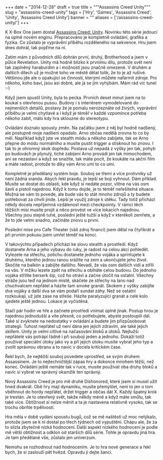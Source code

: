 
+++
date = "2014-12-28"
draft = true
title = """Assassins Creed Unity"""
slug = "assassins-creed-unity"
tags = ['Hry', 'Games', 'Assassins Creed', 'Unity', 'Assassins Creed Unity']
banner = ""
aliases = ['/assassins-creed-unity/']
+++

K X-Box One jsem dostal [Assassins Creed: Unity](http://assassinscreed.ubi.com/en-us/games/assassins-creed-unity.aspx). Novinku této série jedoucí na úplně novém enginu. Přepracováno je kompletně ovládání, grafika a fyzika. Co zůstalo je vyprávění příběhu rozděleného na sekvence. Hru jsem dnes dohrál, tak pojďme na ní.

Zatím mám z původních dílů dohrán první, druhý, Brotherhood a jsem v půlce Revelation. Unity má hodně blízko k prvnímu dílu, protože svět není tak zaplněný haraburdím a i možnosti jsou značně omezené. V druhém a dalších dílech už je možné toho ve městě dělat tolik, že to je až rušivé. Většinou jde ale o opakující se činnosti, kterými můžete nafarmit zdroje. Pro někoho, koho baví, jsou asi dobré, ale já se jim vyhýbám. Mám rád víc tunel :-)

Když jsem spustil Unity, byla to pecka. Prvních deset minut jsem na to koukal s otevřenou pusou. Budovy i s interiérem vymodelované do nejmenších detailů, postavy že je pomalu nerozeznáte od živých, vyprávění příběhu je velmi chytlavé a i když je téměř v každé vzpomínce potřeba někoho zabít, málo kdy hra sklouzne do stereotypu.

Ovládání doznalo spousty změn. Na začátku jsem z něj byl hodně nadšený, ale postupně moje nadšení opadalo. Arno občas nedělá zrovna to co by měl. Například když jste ve stealth módu a někoho zabijete, tak se Arno přepne do módu normálního a musíte pustit trigger a stisknout ho znovu. I tak to je ohromný skok dopředu. Postava už nepadá z výšky jen tak, pohyb po budovách je plynulý, tiché zabíjení Arno provádí jen tak mimochodem, ani se nezastaví a když se snažíte, tak máte pocit, že koukáte na akční film a máte radost, protože to díky vám Arno umí to co umí.

Kompletně je předělaný systém boje. Souboj se třemi a více protivníky už není žádná sranda. Abych řekl pravdu, je lepší se boji vyhnout. Dám příklad. Musíte se dostat do oblasti, kde když si nedáte pozor, vlítne na vás osm šavlí a pistolí najednou. Když k tomu dojde, je to téměř neřešitelná situace. Možná se vám to povede, ale bude vás to stát mnoho zdrojů a ty budete potřebovat za chvíli jinde. Lepší je využíj zdroje k útěku. Tady totiž přichází někdy docela nepříjemná vzdálenost mezi checkpointy. V rámci těch těžších misí musíte projít a něco provést ve více lokacích najednou. Všechny jsou stejně tuhé, poslední ještě tužší a když v kterékoli zemřete, a že to jde velmi snadno, začínáte znovu u první.

Poslední mise pro Cafe Theater (váš zdroj financí) jsem dělal na čtyřikrát a při prvním pokusu jsem umřel téměř na konci.

V takovýchto případech přichází ke slovu stealth a prostředí. Když dostanete Arna a jeho výbavu do ruky, je radost na celou akci pohledět. Vylezete na střechu, potichu dostanete jednoho vojáka a sprintujete k druhému, kterého jednou ranou srážíte na zem a ukončujete jeho život. Skočíte na balkón a zabíjíte dalšího. Nevadí, že vás osm dalších vidí a střílí na vás. V mžiku lezete zpět na střechu a obíháte celou budovu. Do jednoho vojáka střílíte berserk šíp, což ho otráví a začne útočit na ostatní. Všechny stráže jsou teď na jednom místě, skáčete ze střechy na lano nad chuchvalcem nepřátel a házíte tam smoke granát. Skokem z výšky zabíjíte dva vojáky a další dva se vám podaří sundat záhy. Než se ostatní rozkoukají, už jste zase na střeše. Házíte paralyzující granát a celé kolo sjedete ještě jednou. Lokace je vyčistěná.

Stačí pár hodin ve hře a začnete prostředí vnímat úplně jinak. Postup hrou je najednou jednodušší a víte přesně, co potřebujete, abyste postoupili dál. Také si zvyknete na nedostatky v ovládání a budete jim přizpůsobovat strategii. Tuhost nepřátel už není dána jen jejich zdravím, ale také jejich skillem. Unity je velmi citlivé na načasování bloků a útoků. Nejtužší nepřátelé vás potrápí řádně i při souboji jeden a jednoho. Dokáží totiž používat speciální útoky jako vy a při jejich útoku musíte vybrat jeho typ a zvolit správnou obranu a to navíc v docela kritickém čase.

Řekl bych, že nejtěžší souboj povedete uprostřed, se svým druhem Assassinem. Je to nejtechničtější zápas hry a dokonce mnohem těžší, než konec. Ovládání ještě nemáte tak v ruce, musíte používat oba druhy bloků a navíc si vybrat ve správný okamžik ten správný.

Nový Assassins Creed je pro mě druhé Dishonored, které jsem si musel užít hned dvakrát. Obě hry mají dynamiku, musíte přemýšlet, není to jen o tom vběhnout do hordy nepřátel, držet trigger a občas dát X. Každý špatný krok je trestán. Je to otevřený svět, takže někdy méně a když máte smůlu, tak také více. Obtížnost si nelze měnit a ta je nastavena relativně vysoko, tak se trochu obrňte trpělivostí.

Hra měla v době vydání spoustu bugů, což se mě naštěstí už moc netýkalo, protože jsem se k ní dostal po třech týdnech od vypuštění. Chápu ale, že za to slízla zbytečně nízká hodnocení. Další aspekt nízkého hodnocení je podle mě větší obtížnost a odklon od starších dílů série. Tohle je opravdu jiná hra. Je tam předělané vše, zůstalo jen univerzum.

Nemohu se rozhodnout nad hodnocením. Je to hra nové generace a řekl bych, že si zaslouží pět hvězd. Opravdu ji dejte šanci.



